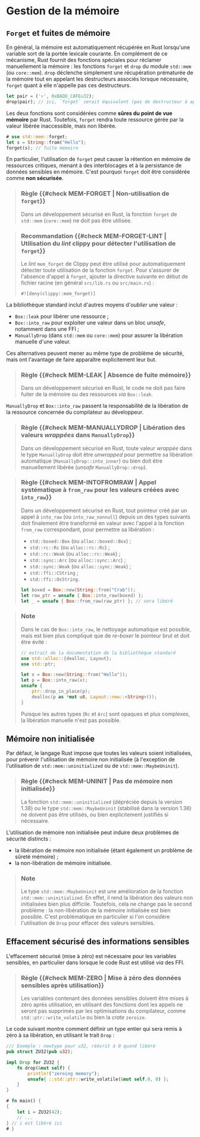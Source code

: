 # Gestion de la mémoire

<!-- ## À propos de la sûreté mémoire en Rust -->

<!--
<mark>TODO</mark> : expliquer les allocations/désallocations sûres,
l'ownership/borrowing, et identifier les constructions de langage qui peuvent
casser la sûreté mémoire (par exemple, comportements *unsounds* dans des
versions plus anciennes du compilateur).
-->

## `Forget` et fuites de mémoire

En général, la mémoire est automatiquement récupérée en Rust lorsqu'une variable
sort de la portée lexicale courante. En complément de ce mécanisme, Rust fournit
des fonctions spéciales pour réclamer manuellement la mémoire : les fonctions
`forget` et `drop` du module `std::mem` (ou `core::mem`). `drop` déclenche
simplement une récupération prématurée de la mémoire tout en appelant les
destructeurs associés lorsque nécessaire, `forget` quant à elle n'appelle pas
ces destructeurs.

```rust
let pair = ('↑', 0xBADD_CAFEu32);
drop(pair); // ici, `forget` serait équivalent (pas de destructeur à appeler)
```

Les deux fonctions sont considérées comme **sûres du point de vue mémoire** par
Rust. Toutefois, `forget` rendra toute ressource gérée par la valeur libérée
inaccessible, mais non libérée.

```rust
# use std::mem::forget;
let s = String::from("Hello");
forget(s); // fuite mémoire
```

En particulier, l'utilisation de `forget` peut causer la rétention en mémoire de
ressources critiques, menant à des interblocages et à la persistance de données
sensibles en mémoire. C'est pourquoi `forget` doit être considérée comme
**non sécurisée**.

> ### Règle {{#check MEM-FORGET | Non-utilisation de `forget`}}
>
> Dans un développement sécurisé en Rust, la fonction `forget` de `std::mem`
> (`core::mem`) ne doit pas être utilisée.

<!-- -->

> ### Recommandation {{#check MEM-FORGET-LINT | Utilisation du *lint* clippy pour détecter l'utilisation de `forget`}}
>
> Le *lint* `mem_forget` de Clippy peut être utilisé pour automatiquement
> détecter toute utilisation de la fonction `forget`. Pour s'assurer de l'absence
> d'appel à `forget`, ajouter la directive suivante en début de fichier racine
> (en général `src/lib.rs` ou `src/main.rs`) :
>
> ```rust,noplaypen,ignore
> #![deny(clippy::mem_forget)]
> ```

La bibliothèque standard inclut d'autres moyens d'*oublier* une valeur :

- `Box::leak` pour libérer une ressource ;
- `Box::into_raw` pour exploiter une valeur dans un bloc *unsafe*, notamment
  dans une FFI ;
- `ManuallyDrop` (dans `std::mem` ou `core::mem`) pour assurer la libération
  manuelle d'une valeur.

Ces alternatives peuvent mener au même type de problème de sécurité, mais ont
l'avantage de faire apparaître explicitement leur but.

> ### Règle {{#check MEM-LEAK | Absence de fuite mémoire}}
>
> Dans un développement sécurisé en Rust, le code ne doit pas faire fuiter de la
> mémoire ou des ressources *via* `Box::leak`.

`ManuallyDrop` et `Box::into_raw` passent la responsabilité de la libération de
la ressource concernée du compilateur au développeur.

> ### Règle {{#check MEM-MANUALLYDROP | Libération des valeurs *wrappées* dans `ManuallyDrop`}}
>
> Dans un développement sécurisé en Rust, toute valeur *wrappée* dans le type
> `ManuallyDrop` doit être *unwrapped* pour permettre sa libération automatique
> (`ManuallyDrop::into_inner`) ou bien doit être manuellement libérée (*unsafe*
> `ManuallyDrop::drop`).

<!-- -->

> ### Règle {{#check MEM-INTOFROMRAW | Appel systématique à `from_raw` pour les valeurs créées avec `into_raw`}}
>
> Dans un développement sécurisé en Rust, tout pointeur créé par un appel à
> `into_raw` (ou `into_raw_nonnull`) depuis un des types suivants doit
> finalement être transformé en valeur avec l'appel à la fonction `from_raw`
> correspondant, pour permettre sa libération :
> 
> - `std::boxed::Box` (ou `alloc::boxed::Box`) ;
> - `std::rc::Rc` (ou `alloc::rc::Rc`) ;
> - `std::rc::Weak` (ou `alloc::rc::Weak`) ;
> - `std::sync::Arc` (ou `alloc::sync::Arc`) ;
> - `std::sync::Weak` (ou `alloc::sync::Weak`) ;
> - `std::ffi::CString` ;
> - `std::ffi::OsString`.
>
> ```rust
> let boxed = Box::new(String::from("Crab"));
> let raw_ptr = unsafe { Box::into_raw(boxed) };
> let _ = unsafe { Box::from_raw(raw_ptr) }; // sera libéré
> ```

<!-- -->

> ### Note
>
> Dans le cas de `Box::into_raw`, le nettoyage automatique est possible, mais
> est bien plus compliqué que de *re-boxer* le pointeur brut et doit être
> évité :
>
> ```rust
> // extrait de la documentation de la bibliothèque standard
> use std::alloc::{dealloc, Layout};
> use std::ptr;
>
> let x = Box::new(String::from("Hello"));
> let p = Box::into_raw(x);
> unsafe {
>     ptr::drop_in_place(p);
>     dealloc(p as *mut u8, Layout::new::<String>());
> }
> ```
>
> Puisque les autres types (`Rc` et `Arc`) sont opaques et plus complexes, la
> libération manuelle n'est pas possible.

## Mémoire non initialisée

Par défaut, le langage Rust impose que toutes les valeurs soient initialisées, pour
prévenir l'utilisation de mémoire non initialisée (à l'exception de
l'utilisation de `std::mem::uninitialized` ou de `std::mem::MaybeUninit`).

> ### Règle {{#check MEM-UNINIT | Pas de mémoire non initialisée}}
>
> La fonction `std::mem::uninitialized` (dépréciée depuis la version 1.38) ou
> le type `std::mem::MaybeUninit` (stabilisé dans la version 1.36) ne doivent
> pas être utilisés, ou bien explicitement justifiés si nécessaire.

L'utilisation de mémoire non initialisée peut induire deux problèmes de
sécurité distincts :

- la libération de mémoire non initialisée (étant également un problème de
  sûreté mémoire) ;
- la non-libération de mémoire initialisée.

> ### Note
>
> Le type `std::mem::MaybeUninit` est une amélioration de la fonction
> `std::mem::uninitialized`. En effet, il rend la libération des valeurs non
> initialisées bien plus difficile. Toutefois, cela ne change pas le second
> problème : la non-libération de la mémoire initialisée est bien possible.
> C'est problématique en particulier si l'on considère l'utilisation de `Drop`
> pour effacer des valeurs sensibles.

## Effacement sécurisé des informations sensibles

L'effacement sécurisé (mise à zéro) est nécessaire pour les variables sensibles,
en particulier dans lorsque le code Rust est utilisé *via* des FFI.

> ### Règle {{#check MEM-ZERO | Mise à zéro des données sensibles après utilisation}}
>
> Les variables contenant des données sensibles doivent être mises à zéro après
> utilisation, en utilisant des fonctions dont les appels ne seront pas
> supprimés par les optimisations du compilateur, comme
> `std::ptr::write_volatile` ou bien la *crate* `zeroize`.

Le code suivant montre comment définir un type entier qui sera remis à zéro
à sa libération, en utilisant le trait `Drop` :

```rust
/// Exemple : newtype pour u32, réécrit à 0 quand libéré
pub struct ZU32(pub u32);

impl Drop for ZU32 {
    fn drop(&mut self) {
        println!("zeroing memory");
        unsafe{ ::std::ptr::write_volatile(&mut self.0, 0) };
    }
}

# fn main() {
{
    let i = ZU32(42);
    // ...
} // i est libéré ici
# }
```
